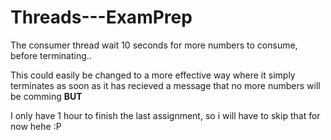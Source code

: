 # Threads---ExamPrep

The consumer thread wait 10 seconds for more numbers to consume, before terminating..

This could easily be changed to a more effective way where it simply terminates as soon as it has recieved a message
that no more numbers will be comming __BUT__

I only have 1 hour to finish the last assignment, so i will have to skip that for now hehe :P
